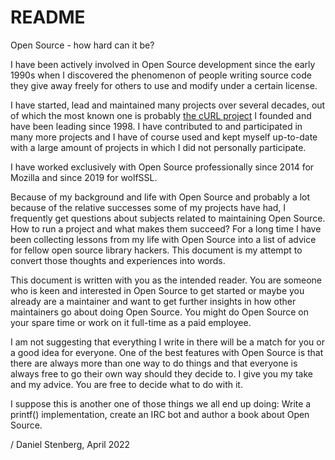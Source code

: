 # README

Open Source - how hard can it be?

I have been actively involved in Open Source development since the early 1990s
when I discovered the phenomenon of people writing source code they give away
freely for others to use and modify under a certain license.

I have started, lead and maintained many projects over several decades, out of
which the most known one is probably [the cURL project](https://curl.se) I
founded and have been leading since 1998. I have contributed to and
participated in many more projects and I have of course used and kept myself
up-to-date with a large amount of projects in which I did not personally
participate.

I have worked exclusively with Open Source professionally since 2014 for
Mozilla and since 2019 for wolfSSL.

Because of my background and life with Open Source and probably a lot because
of the relative successes some of my projects have had, I frequently get
questions about subjects related to maintaining Open Source. How to run a
project and what makes them succeed? For a long time I have been collecting
lessons from my life with Open Source into a list of advice for fellow open
source library hackers. This document is my attempt to convert those thoughts
and experiences into words.

This document is written with you as the intended reader. You are someone who
is keen and interested in Open Source to get started or maybe you already are
a maintainer and want to get further insights in how other maintainers go
about doing Open Source. You might do Open Source on your spare time or work
on it full-time as a paid employee.

I am not suggesting that everything I write in there will be a match for you
or a good idea for everyone. One of the best features with Open Source is that
there are always more than one way to do things and that everyone is always
free to go their own way should they decide to. I give you my take and my
advice. You are free to decide what to do with it.

I suppose this is another one of those things we all end up doing: Write a
printf() implementation, create an IRC bot and author a book about Open
Source.

/ Daniel Stenberg, April 2022
